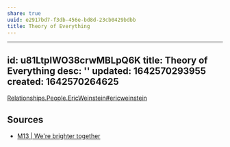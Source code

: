 ```yaml
---
share: true
uuid: e2917bd7-f3db-456e-bd8d-23cb0429bdbb
title: Theory of Everything
---
```

---
id: u81LtpIWO38crwMBLpQ6K
title: Theory of Everything
desc: ''
updated: 1642570293955
created: 1642570264625
---

[Relationships.People.EricWeinstein#ericweinstein](/undefined)

## Sources

* [M13 | We're brighter together](https://m13.co/)